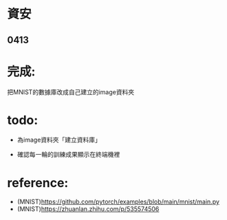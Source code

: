 # 資安
## 0413

# 完成:

把MNIST的數據庫改成自己建立的image資料夾

# todo:

-  為image資料夾「建立資料庫」

- 確認每一輪的訓練成果顯示在終端機裡

# reference:

- (MNIST)https://github.com/pytorch/examples/blob/main/mnist/main.py
- (MNIST)https://zhuanlan.zhihu.com/p/535574506